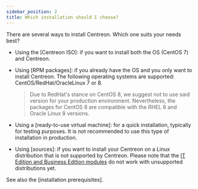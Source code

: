 ```yaml
---
sidebar_position: 2
title: Which installation should I choose?
---
```


There are several ways to install Centreon. Which one suits your needs best?

* Using the [Centreon ISO]: if you want to install both the OS (CentOS 7) and Centreon.

* Using [RPM packages]: if you already have the OS and you only want to install Centreon. The following operating systems are supported: CentOS/RedHat/OracleLinux 7 or 8. 
    >Due to RedHat's stance on CentOS 8, we suggest not to use said version for your production environment. Nevertheless, the packages for CentOS 8 are compatible with the RHEL 8 and Oracle Linux 8 versions.

* Using a [ready-to-use virtual machine]: for a quick installation, typically for testing purposes. It is not recommended to use this type of installation in production.

* Using [sources]: if you want to install your Centreon on a Linux
distribution that is not supported by Centreon. Please note that the [IT Edition and Business Edition modules](https://www.centreon.com/editions/) do not work with unsupported distributions yet.

See also the [installation prerequisites].